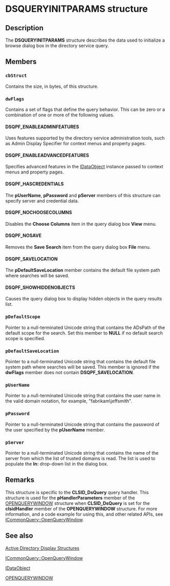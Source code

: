 # DSQUERYINITPARAMS structure

## Description

The **DSQUERYINITPARAMS** structure describes the data used to initialize a browse dialog box in the directory service query.

## Members

### `cbStruct`

Contains the size, in bytes, of this structure.

### `dwFlags`

Contains a set of flags that define the query behavior. This can be zero or a combination of one or more of the following values.

#### DSQPF_ENABLEADMINFEATURES

Uses features supported by the directory service administration tools, such as Admin Display Specifier for context menus and property pages.

#### DSQPF_ENABLEADVANCEDFEATURES

Specifies advanced features in the [IDataObject](https://learn.microsoft.com/windows/desktop/api/objidl/nn-objidl-idataobject) instance passed to context menus and property pages.

#### DSQPF_HASCREDENTIALS

The **pUserName**, **pPassword** and **pServer** members of this structure can specify server and credential data.

#### DSQPF_NOCHOOSECOLUMNS

Disables the **Choose Columns** item in the query dialog box **View** menu.

#### DSQPF_NOSAVE

Removes the **Save Search** item from the query dialog box **File** menu.

#### DSQPF_SAVELOCATION

The **pDefaultSaveLocation** member contains the default file system path where searches will be saved.

#### DSQPF_SHOWHIDDENOBJECTS

Causes the query dialog box to display hidden objects in the query results list.

### `pDefaultScope`

Pointer to a null-terminated Unicode string that contains the ADsPath of the default scope for the search. Set this member to **NULL** if no default search scope is specified.

### `pDefaultSaveLocation`

Pointer to a null-terminated Unicode string that contains the default file system path where searches will be saved. This member is ignored if the **dwFlags** member does not contain **DSQPF_SAVELOCATION**.

### `pUserName`

Pointer to a null-terminated Unicode string that contains the user name in the valid domain notation, for example, "fabrikam\jeffsmith".

### `pPassword`

Pointer to a null-terminated Unicode string that contains the password of the user specified by the **pUserName** member.

### `pServer`

Pointer to a null-terminated Unicode string that contains the name of the server from which the list of trusted domains is read. The list is used to populate the **In:** drop-down list in the dialog box.

## Remarks

This structure is specific to the **CLSID_DsQuery** query handler. This structure is used for the **pHandlerParameters** member of the [OPENQUERYWINDOW](https://learn.microsoft.com/windows/desktop/api/cmnquery/ns-cmnquery-openquerywindow) structure when **CLSID_DsQuery** is set for the **clsidHandler** member of the
**OPENQUERYWINDOW** structure. For more information, and a code example for using this, and other related APIs, see
[ICommonQuery::OpenQueryWindow](https://learn.microsoft.com/windows/desktop/api/cmnquery/nf-cmnquery-icommonquery-openquerywindow).

## See also

[Active
Directory Display Structures](https://learn.microsoft.com/windows/desktop/AD/display-structures-in-active-directory-domain-services)

[ICommonQuery::OpenQueryWindow](https://learn.microsoft.com/windows/desktop/api/cmnquery/nf-cmnquery-icommonquery-openquerywindow)

[IDataObject](https://learn.microsoft.com/windows/desktop/api/objidl/nn-objidl-idataobject)

[OPENQUERYWINDOW](https://learn.microsoft.com/windows/desktop/api/cmnquery/ns-cmnquery-openquerywindow)